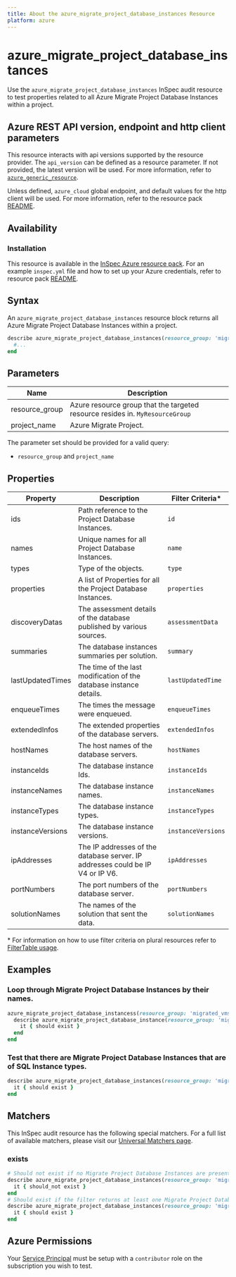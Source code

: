```yaml
---
title: About the azure_migrate_project_database_instances Resource
platform: azure
---
```


# azure_migrate_project_database_instances

Use the `azure_migrate_project_database_instances` InSpec audit resource to test properties related to all Azure Migrate Project Database Instances within a project.

## Azure REST API version, endpoint and http client parameters

This resource interacts with api versions supported by the resource provider.
The `api_version` can be defined as a resource parameter.
If not provided, the latest version will be used.
For more information, refer to [`azure_generic_resource`](azure_generic_resource.md).

Unless defined, `azure_cloud` global endpoint, and default values for the http client will be used.
For more information, refer to the resource pack [README](../../README.md).

## Availability

### Installation

This resource is available in the [InSpec Azure resource pack](https://github.com/inspec/inspec-azure).
For an example `inspec.yml` file and how to set up your Azure credentials, refer to resource pack [README](../../README.md#Service-Principal).

## Syntax

An `azure_migrate_project_database_instances` resource block returns all Azure Migrate Project Database Instances within a project.

```ruby
describe azure_migrate_project_database_instances(resource_group: 'migrated_vms', project_name: 'zoneA_migrate_DB_project') do
  #...
end
```

## Parameters
| Name           | Description                                                                      |
|----------------|----------------------------------------------------------------------------------|
| resource_group | Azure resource group that the targeted resource resides in. `MyResourceGroup`    |
| project_name   | Azure Migrate Project.                                                |

The parameter set should be provided for a valid query:
- `resource_group` and `project_name`

## Properties

|Property                        | Description                                                            | Filter Criteria<superscript>*</superscript> |
|--------------------------------|------------------------------------------------------------------------|------------------|
| ids                            | Path reference to the Project Database Instances.                      | `id`             |
| names                          | Unique names for all Project Database Instances.                       | `name`           |
| types                          | Type of the objects.                                                   | `type`           |
| properties                     | A list of Properties for all the Project Database Instances.           | `properties`     |
| discoveryDatas                 | The assessment details of the database published by various sources.   | `assessmentData` |
| summaries                      | The database instances summaries per solution.                         | `summary`        |
| lastUpdatedTimes               | The time of the last modification of the database instance details.    | `lastUpdatedTime`|
| enqueueTimes                   | The times the message were enqueued.                                   | `enqueueTimes`   |   
| extendedInfos                  | The extended properties of the database servers.                       | `extendedInfos`  |
| hostNames                      | The host names of the database servers.                                | `hostNames`      |
| instanceIds                    | The database instance Ids.                                             | `instanceIds`    |
| instanceNames                  | The database instance names.                                           | `instanceNames`  |
| instanceTypes                  | The database instance types.                                           | `instanceTypes`  |
| instanceVersions               | The database instance versions.                                        | `instanceVersions`|
| ipAddresses                    | The IP addresses of the database server. IP addresses could be IP V4 or IP V6.| `ipAddresses` |
| portNumbers                    | The port numbers of the database server.                               | `portNumbers`    |
| solutionNames                  | The names of the solution that sent the data.                          | `solutionNames`  |

<superscript>*</superscript> For information on how to use filter criteria on plural resources refer to [FilterTable usage](https://github.com/inspec/inspec/blob/master/dev-docs/filtertable-usage.md).

## Examples

### Loop through Migrate Project Database Instances by their names.

```ruby
azure_migrate_project_database_instancess(resource_group: 'migrated_vms', project_name: 'zoneA_migrate_DB_project').names.each do |name|
  describe azure_migrate_project_database_instance(resource_group: 'migrated_vms', project_name: 'zoneA_migrate_DB_project', name: name) do
    it { should exist }
  end
end
```
### Test that there are Migrate Project Database Instances that are of SQL Instance types.

```ruby
describe azure_migrate_project_database_instances(resource_group: 'migrated_vms', project_name: 'zoneA_migrate_DB_project').where{ instanceTypes.include?('SQL') } do
  it { should exist }
end
```

## Matchers

This InSpec audit resource has the following special matchers. For a full list of available matchers, please visit our [Universal Matchers page](https://www.inspec.io/docs/reference/matchers/).

### exists

```ruby
# Should not exist if no Migrate Project Database Instances are present in the project and in the resource group
describe azure_migrate_project_database_instances(resource_group: 'migrated_vms', project_name: 'zoneA_migrate_DB_project') do
  it { should_not exist }
end
# Should exist if the filter returns at least one Migrate Project Database Instances in the project and in the resource group
describe azure_migrate_project_database_instances(resource_group: 'migrated_vms', project_name: 'zoneA_migrate_DB_project') do
  it { should exist }
end
```
## Azure Permissions

Your [Service Principal](https://docs.microsoft.com/en-us/azure/azure-resource-manager/resource-group-create-service-principal-portal) must be setup with a `contributor` role on the subscription you wish to test.